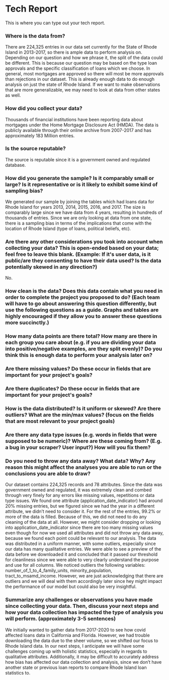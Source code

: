 # Tech Report
This is where you can type out your tech report.

### Where is the data from?
There are 224,325 entries in our data set currently for the State of Rhode Island in 2013-2017, so there is ample data to perform analysis on. Depending on our question and how we phrase it, the split of the data could be different. This is because our question may be based on the type loan approvals and the specific classification of loans which we choose. In general, most mortgages are approved so there will most be more approvals than rejections in our dataset. This is already enough data to do enough analysis on just the state of Rhode Island. If we want to make observations that are more generalizable, we may need to look at data from other states as well. 

### How did you collect your data?
Thousands of financial institutions have been reporting data about mortgages under the Home Mortgage Disclosure Act (HMDA). The data is publicly available through their online archive from 2007-2017 and has approximately 183 Million entries. 

### Is the source reputable?
The source is reputable since it is a government owned and regulated database.

### How did you generate the sample? Is it comparably small or large? Is it representative or is it likely to exhibit some kind of sampling bias?
We generated our sample by joining the tables which had loans data for Rhode Island for years 2013, 2014, 2015, 2016, and 2017. The size is comparably large since we have data from 4 years, resulting in hundreds of thousands of entries. Since we are only looking at data from one state, there is a sampling bias in terms of the implications that come with the location of Rhode Island (type of loans, political beliefs, etc). 


### Are there any other considerations you took into account when collecting your data? This is open-ended based on your data; feel free to leave this blank. (Example: If it's user data, is it public/are they consenting to have their data used? Is the data potentially skewed in any direction?)
No.

### How clean is the data? Does this data contain what you need in order to complete the project you proposed to do? (Each team will have to go about answering this question differently, but use the following questions as a guide. Graphs and tables are highly encouraged if they allow you to answer these questions more succinctly.)
### How many data points are there total? How many are there in each group you care about (e.g. if you are dividing your data into positive/negative examples, are they split evenly)? Do you think this is enough data to perform your analysis later on?
### Are there missing values? Do these occur in fields that are important for your project's goals?
### Are there duplicates? Do these occur in fields that are important for your project's goals?
### How is the data distributed? Is it uniform or skewed? Are there outliers? What are the min/max values? (focus on the fields that are most relevant to your project goals)
### Are there any data type issues (e.g. words in fields that were supposed to be numeric)? Where are these coming from? (E.g. a bug in your scraper? User input?) How will you fix them?
### Do you need to throw any data away? What data? Why? Any reason this might affect the analyses you are able to run or the conclusions you are able to draw?
Our dataset contains 224,325 records and 78 attributes. Since the data was government owned and regulated, it was extremely clean and combed through very finely for any errors like missing values, repetitions or data type issues. We found one attribute (application_date_indicator) had around 20% missing entries, but we figured since we had the year in a different attribute, we didn’t need to consider it. For the rest of the entries, 99.2% or more of the data is filled. Because of this, we did not need to do any cleaning of the data at all. However, we might consider dropping or looking into application_date_indicator since there are too many missing values even though  for now we used all attributes and did not throw any data away, because we found each point could be relevant to our analysis. The data was distributed in a uniform manner, with some outliers, especially since our data has many qualitative entries. We were able to see a preview of the data before we downloaded it and concluded that it passed our threshold for cleanliness since we were able to very clearly understand the purpose and use for all columns. We noticed outliers the following variables: number_of_1_to_4_family_units, minority_population, tract_to_msamd_income. However, we are just acknowledging that there are outliers and we will deal with them accordingly later since hey might impact the performance of our model but could also be very insightful. 

### Summarize any challenges or observations you have made since collecting your data. Then, discuss your next steps and how your data collection has impacted the type of analysis you will perform. (approximately 3-5 sentences)
We initially wanted to gather data from 2017-2020 to see how covid affected loans data in California and Florida. However, we had trouble downloading the data due to the sheer volume, so we shifted our focus to Rhode Island data. In our next steps, I anticipate we will have some challenges coming up with holistic statistics, especially in regards to qualitative attributes. Additionally, it may be difficult to accurately address how bias has affected our data collection and analysis, since we don’t have another state or previous loan reports to compare Rhode Island loan statistics to. 

